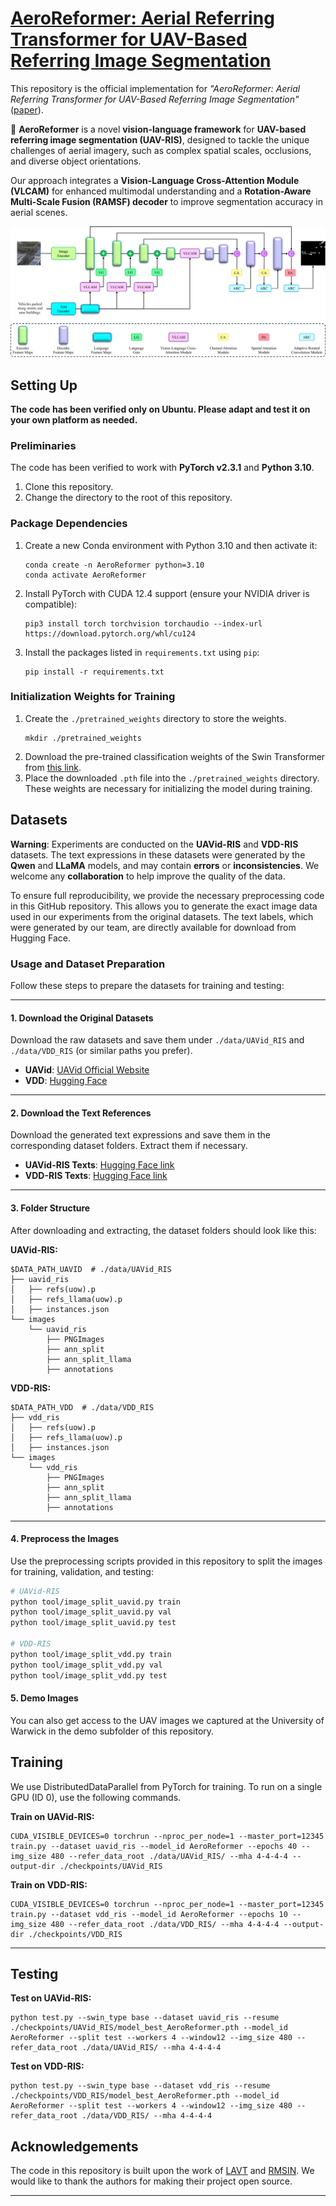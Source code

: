 
# [**AeroReformer: Aerial Referring Transformer for UAV-Based Referring Image Segmentation**](https://arxiv.org/pdf/2502.16680)

This repository is the official implementation for *"AeroReformer: Aerial Referring Transformer for UAV-Based Referring Image Segmentation"* ([paper](https://arxiv.org/pdf/2502.16680)).


🚀 **AeroReformer** is a novel **vision-language framework** for **UAV-based referring image segmentation (UAV-RIS)**, designed to tackle the unique challenges of aerial imagery, such as complex spatial scales, occlusions, and diverse object orientations.  

Our approach integrates a **Vision-Language Cross-Attention Module (VLCAM)** for enhanced multimodal understanding and a **Rotation-Aware Multi-Scale Fusion (RAMSF) decoder** to improve segmentation accuracy in aerial scenes.  

![AeroReformer Overview](https://github.com/lironui/AeroReformer/blob/main/AeroReformer.PNG)


## Setting Up

**The code has been verified only on Ubuntu. Please adapt and test it on your own platform as needed.**

### Preliminaries

The code has been verified to work with **PyTorch v2.3.1** and **Python 3.10**.

1.  Clone this repository.
2.  Change the directory to the root of this repository.

### Package Dependencies

1.  Create a new Conda environment with Python 3.10 and then activate it:

    ```shell
    conda create -n AeroReformer python=3.10
    conda activate AeroReformer
    ```

2.  Install PyTorch with CUDA 12.4 support (ensure your NVIDIA driver is compatible):

    ```shell
    pip3 install torch torchvision torchaudio --index-url https://download.pytorch.org/whl/cu124
    ```

3.  Install the packages listed in `requirements.txt` using `pip`:

    ```shell
    pip install -r requirements.txt
    ```

### Initialization Weights for Training

1.  Create the `./pretrained_weights` directory to store the weights.
    ```shell
    mkdir ./pretrained_weights
    ```
2.  Download the pre-trained classification weights of the Swin Transformer from [this link](https://github.com/SwinTransformer/storage/releases/download/v1.0.0/swin_base_patch4_window12_384_22k.pth).
3.  Place the downloaded `.pth` file into the `./pretrained_weights` directory. These weights are necessary for initializing the model during training.

## Datasets

**Warning**: Experiments are conducted on the **UAVid-RIS** and **VDD-RIS** datasets. The text expressions in these datasets were generated by the **Qwen** and **LLaMA** models, and may contain **errors** or **inconsistencies**. We welcome any **collaboration** to help improve the quality of the data.

To ensure full reproducibility, we provide the necessary preprocessing code in this GitHub repository. This allows you to generate the exact image data used in our experiments from the original datasets. The text labels, which were generated by our team, are directly available for download from Hugging Face.

### Usage and Dataset Preparation

Follow these steps to prepare the datasets for training and testing:

---

#### 1. Download the Original Datasets

Download the raw datasets and save them under `./data/UAVid_RIS` and `./data/VDD_RIS` (or similar paths you prefer).

* **UAVid**: [UAVid Official Website](https://uavid.nl/)
* **VDD**: [Hugging Face](https://huggingface.co/datasets/RussRobin/VDD)

---

#### 2. Download the Text References

Download the generated text expressions and save them in the corresponding dataset folders. Extract them if necessary.

* **UAVid-RIS Texts**: [Hugging Face link](https://huggingface.co/datasets/lironui/UAVid-RIS)
* **VDD-RIS Texts**: [Hugging Face link](https://huggingface.co/datasets/lironui/VDD-RIS)

---

#### 3. Folder Structure

After downloading and extracting, the dataset folders should look like this:

**UAVid-RIS:**

```
$DATA_PATH_UAVID  # ./data/UAVid_RIS
├── uavid_ris
│   ├── refs(uow).p
│   ├── refs_llama(uow).p
│   ├── instances.json
└── images
    └── uavid_ris
        ├── PNGImages
        ├── ann_split
        ├── ann_split_llama
        ├── annotations
```

**VDD-RIS:**

```
$DATA_PATH_VDD  # ./data/VDD_RIS
├── vdd_ris
│   ├── refs(uow).p
│   ├── refs_llama(uow).p
│   ├── instances.json
└── images
    └── vdd_ris
        ├── PNGImages
        ├── ann_split
        ├── ann_split_llama
        ├── annotations
```

---

#### 4. Preprocess the Images

Use the preprocessing scripts provided in this repository to split the images for training, validation, and testing:

```bash
# UAVid-RIS
python tool/image_split_uavid.py train
python tool/image_split_uavid.py val
python tool/image_split_uavid.py test

# VDD-RIS
python tool/image_split_vdd.py train
python tool/image_split_vdd.py val
python tool/image_split_vdd.py test
```

#### 5. Demo Images

You can also get access to the UAV images we captured at the University of Warwick in the demo subfolder of this repository.
        
## Training

We use DistributedDataParallel from PyTorch for training. To run on a single GPU (ID 0), use the following commands.

**Train on UAVid-RIS:**

```shell
CUDA_VISIBLE_DEVICES=0 torchrun --nproc_per_node=1 --master_port=12345 train.py --dataset uavid_ris --model_id AeroReformer --epochs 40 --img_size 480 --refer_data_root ./data/UAVid_RIS/ --mha 4-4-4-4 --output-dir ./checkpoints/UAVid_RIS
```

**Train on VDD-RIS:**

```shell
CUDA_VISIBLE_DEVICES=0 torchrun --nproc_per_node=1 --master_port=12345 train.py --dataset vdd_ris --model_id AeroReformer --epochs 10 --img_size 480 --refer_data_root ./data/VDD_RIS/ --mha 4-4-4-4 --output-dir ./checkpoints/VDD_RIS
```

-----

## Testing

**Test on UAVid-RIS:**

```shell
python test.py --swin_type base --dataset uavid_ris --resume ./checkpoints/UAVid_RIS/model_best_AeroReformer.pth --model_id AeroReformer --split test --workers 4 --window12 --img_size 480 --refer_data_root ./data/UAVid_RIS/ --mha 4-4-4-4
```

**Test on VDD-RIS:**

```shell
python test.py --swin_type base --dataset vdd_ris --resume ./checkpoints/VDD_RIS/model_best_AeroReformer.pth --model_id AeroReformer --split test --workers 4 --window12 --img_size 480 --refer_data_root ./data/VDD_RIS/ --mha 4-4-4-4
```

## Acknowledgements

The code in this repository is built upon the work of [LAVT](https://github.com/yz93/LAVT-RIS) and [RMSIN](https://github.com/Lsan2401/RMSIN). We would like to thank the authors for making their project open source.

---
